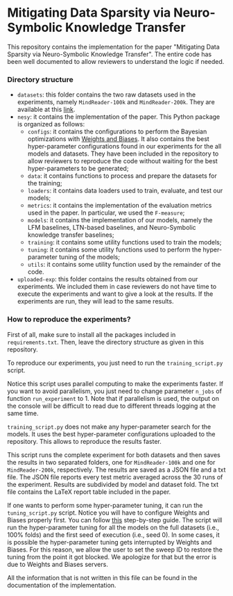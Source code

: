 # Mitigating Data Sparsity via Neuro-Symbolic Knowledge Transfer

This repository contains the implementation for the paper "Mitigating Data Sparsity via Neuro-Symbolic Knowledge Transfer". The entire code has been well documented to allow reviewers to understand 
the logic if needed.

### Directory structure

- `datasets`: this folder contains the two raw datasets used in the experiments, namely `MindReader-100k` and `MindReader-200k`. 
They are available at this [link](https://mindreader.tech/dataset/releases).
- `nesy`: it contains the implementation of the paper. This Python package is organized as follows:
  - `configs`: it contains the configurations to perform the Bayesian optimizations with [Weights and Biases](https://wandb.ai/site).
  It also contains the best hyper-parameter configurations found in our experiments for the all models and datasets.
  They have been included in the repository to allow reviewers to reproduce the code without waiting for the
  best hyper-parameters to be generated;
  - `data`: it contains functions to process and prepare the datasets for the training;
  - `loaders`: it contains data loaders used to train, evaluate, and test our models;
  - `metrics`: it contains the implementation of the evaluation metrics used in the paper. In particular, we used the `F-measure`;
  - `models`: it contains the implementation of our models, namely the LFM baselines, LTN-based baselines, and Neuro-Symbolic knowledge transfer baselines;
  - `training`: it contains some utility functions used to train the models;
  - `tuning`: it contains some utility functions used to perform the hyper-parameter tuning of the models;
  - `utils`: it contains some utility function used by the remainder of the code.
- `uploaded-exp`: this folder contains the results obtained from our experiments. We included them in case reviewers 
do not have time to execute the experiments and want to give a look at the results. If the experiments are run, they will lead 
to the same results.

### How to reproduce the experiments?

First of all, make sure to install all the packages included in `requirements.txt`. Then, leave the directory structure as given in this repository.

To reproduce our experiments, you just need to run the `training_script.py` script. 

Notice this script uses parallel computing
to make the experiments faster. If you want to avoid parallelism, you just need to change parameter
`n_jobs` of function `run_experiment` to 1. Note that if parallelism is used, the output on the console will be difficult to
read due to different threads logging at the same time. 

`training_script.py` does not make any hyper-parameter search for the models.
It uses the best hyper-parameter configurations uploaded to the repository. This allows to reproduce the results faster. 

This script
runs the complete experiment for both datasets and then saves the results in two separated folders, one for `MindReader-100k` and one for `MindReader-200k`, respectively. 
The results are saved as a JSON file and a txt file. The JSON file reports every test metric averaged across the 30 runs of the experiment. Results are subdivided by model and dataset fold.
The txt file contains the LaTeX report table included in the paper.

If one wants to perform some hyper-parameter tuning, it can run the `tuning_script.py` script. Notice you will have to
configure Weights and Biases properly first. You can follow [this](https://docs.wandb.ai/quickstart) step-by-step guide. 
The script will run the hyper-parameter tuning for all the models on the full datasets (i.e., 100% folds) and the first seed of execution (i.e., seed 0). 
In some cases, it is possible the hyper-parameter tuning gets interrupted by Weights and Biases. For this reason, we allow the user to 
set the sweep ID to restore the tuning from the point it got blocked. We apologize for that but the error is due to Weights and Biases servers.

All the information that is not written in this file can be found in the documentation of the implementation.
